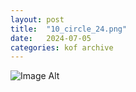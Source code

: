 ```yaml
---
layout:	post
title:	"10_circle_24.png"
date:	2024-07-05
categories:	kof archive
---
```


![Image Alt](https://k0f.github.io/assets/10_circle_24.png)